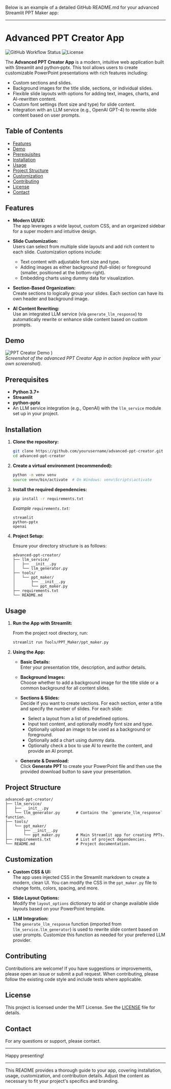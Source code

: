 Below is an example of a detailed GitHub README.md for your advanced Streamlit PPT Maker app:

---

# Advanced PPT Creator App

![GitHub Workflow Status](https://img.shields.io/badge/build-passing-brightgreen)
![License](https://img.shields.io/badge/license-MIT-blue)

The **Advanced PPT Creator App** is a modern, intuitive web application built with Streamlit and python‑pptx. This tool allows users to create customizable PowerPoint presentations with rich features including:

- Custom sections and slides.
- Background images for the title slide, sections, or individual slides.
- Flexible slide layouts with options for adding text, images, charts, and AI-rewritten content.
- Custom font settings (font size and type) for slide content.
- Integration with an LLM service (e.g., OpenAI GPT-4) to rewrite slide content based on user prompts.

## Table of Contents

- [Features](#features)
- [Demo](#demo)
- [Prerequisites](#prerequisites)
- [Installation](#installation)
- [Usage](#usage)
- [Project Structure](#project-structure)
- [Customization](#customization)
- [Contributing](#contributing)
- [License](#license)
- [Contact](#contact)

## Features

- **Modern UI/UX:**  
  The app leverages a wide layout, custom CSS, and an organized sidebar for a super modern and intuitive design.

- **Slide Customization:**  
  Users can select from multiple slide layouts and add rich content to each slide. Customization options include:
  - Text content with adjustable font size and type.
  - Adding images as either background (full-slide) or foreground (smaller, positioned at the bottom-right).
  - Embedding charts using dummy data for visualization.

- **Section-Based Organization:**  
  Create sections to logically group your slides. Each section can have its own header and background image.

- **AI Content Rewriting:**  
  Use an integrated LLM service (via `generate_llm_response`) to automatically rewrite or enhance slide content based on custom prompts.

## Demo

![PPT Creator Demo](https://github.com/user-attachments/assets/a86b2ebf-6c41-42bb-92bd-73a53696c871)
)  
*Screenshot of the advanced PPT Creator App in action (replace with your own screenshot).*

## Prerequisites

- **Python 3.7+**  
- **Streamlit**  
- **python-pptx**  
- An LLM service integration (e.g., OpenAI) with the `llm_service` module set up in your project.

## Installation

1. **Clone the repository:**

   ```bash
   git clone https://github.com/yourusername/advanced-ppt-creator.git
   cd advanced-ppt-creator
   ```

2. **Create a virtual environment (recommended):**

   ```bash
   python -m venv venv
   source venv/bin/activate  # On Windows: venv\Scripts\activate
   ```

3. **Install the required dependencies:**

   ```bash
   pip install -r requirements.txt
   ```

   *Example `requirements.txt`:*
   ```
   streamlit
   python-pptx
   openai
   ```

4. **Project Setup:**

   Ensure your directory structure is as follows:

   ```
   advanced-ppt-creator/
   ├── llm_service/
   │   ├── __init__.py
   │   └── llm_generator.py
   ├── tools/
   │   └── ppt_maker/
   │       ├── __init__.py
   │       └── ppt_maker.py
   ├── requirements.txt
   └── README.md
   ```

## Usage

1. **Run the App with Streamlit:**

   From the project root directory, run:

   ```bash
   streamlit run Tools/PPT_Maker/ppt_maker.py
   ```

2. **Using the App:**

   - **Basic Details:**  
     Enter your presentation title, description, and author details.

   - **Background Images:**  
     Choose whether to add a background image for the title slide or a common background for all content slides.

   - **Sections & Slides:**  
     Decide if you want to create sections. For each section, enter a title and specify the number of slides. For each slide:
       - Select a layout from a list of predefined options.
       - Input text content, and optionally modify font size and type.
       - Optionally upload an image to be used as a background or foreground.
       - Optionally add a chart using dummy data.
       - Optionally check a box to use AI to rewrite the content, and provide an AI prompt.

   - **Generate & Download:**  
     Click **Generate PPT** to create your PowerPoint file and then use the provided download button to save your presentation.

## Project Structure

```
advanced-ppt-creator/
├── llm_service/
│   ├── __init__.py
│   └── llm_generator.py       # Contains the `generate_llm_response` function.
├── tools/
│   └── ppt_maker/
│       ├── __init__.py
│       └── ppt_maker.py       # Main Streamlit app for creating PPTs.
├── requirements.txt           # List of project dependencies.
└── README.md                  # Project documentation.
```

## Customization

- **Custom CSS & UI:**  
  The app uses injected CSS in the Streamlit markdown to create a modern, clean UI. You can modify the CSS in the `ppt_maker.py` file to change fonts, colors, spacing, and more.

- **Slide Layout Options:**  
  Modify the `layout_options` dictionary to add or change available slide layouts based on your PowerPoint template.

- **LLM Integration:**  
  The `generate_llm_response` function (imported from `llm_service.llm_generator`) is used to rewrite slide content based on user prompts. Customize this function as needed for your preferred LLM provider.

## Contributing

Contributions are welcome! If you have suggestions or improvements, please open an issue or submit a pull request. When contributing, please follow the existing code style and include tests where applicable.

## License

This project is licensed under the MIT License. See the [LICENSE](LICENSE) file for details.

## Contact

For any questions or support, please contact.

---

Happy presenting!


---

This README provides a thorough guide to your app, covering installation, usage, customization, and contribution details. Adjust the content as necessary to fit your project's specifics and branding.

